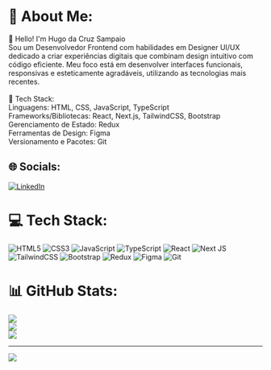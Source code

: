# 💫 About Me:
👋 Hello! I'm Hugo da Cruz Sampaio<br>Sou um Desenvolvedor Frontend com habilidades em Designer UI/UX dedicado a criar experiências digitais que combinam design intuitivo com código eficiente. Meu foco está em desenvolver interfaces funcionais, responsivas e esteticamente agradáveis, utilizando as tecnologias mais recentes.<br><br>🚀 Tech Stack:<br>Linguagens: HTML, CSS, JavaScript, TypeScript<br>Frameworks/Bibliotecas: React, Next.js, TailwindCSS, Bootstrap<br>Gerenciamento de Estado: Redux<br>Ferramentas de Design: Figma<br>Versionamento e Pacotes: Git<br>


## 🌐 Socials:
[![LinkedIn](https://img.shields.io/badge/LinkedIn-%230077B5.svg?logo=linkedin&logoColor=white)](https://linkedin.com/in/https://www.linkedin.com/in/devhugocruz/) 

# 💻 Tech Stack:
![HTML5](https://img.shields.io/badge/html5-%23E34F26.svg?style=for-the-badge&logo=html5&logoColor=white) ![CSS3](https://img.shields.io/badge/css3-%231572B6.svg?style=for-the-badge&logo=css3&logoColor=white) ![JavaScript](https://img.shields.io/badge/javascript-%23323330.svg?style=for-the-badge&logo=javascript&logoColor=%23F7DF1E) ![TypeScript](https://img.shields.io/badge/typescript-%23007ACC.svg?style=for-the-badge&logo=typescript&logoColor=white) ![React](https://img.shields.io/badge/react-%2320232a.svg?style=for-the-badge&logo=react&logoColor=%2361DAFB) ![Next JS](https://img.shields.io/badge/Next-black?style=for-the-badge&logo=next.js&logoColor=white) ![TailwindCSS](https://img.shields.io/badge/tailwindcss-%2338B2AC.svg?style=for-the-badge&logo=tailwind-css&logoColor=white) ![Bootstrap](https://img.shields.io/badge/bootstrap-%238511FA.svg?style=for-the-badge&logo=bootstrap&logoColor=white) ![Redux](https://img.shields.io/badge/redux-%23593d88.svg?style=for-the-badge&logo=redux&logoColor=white) ![Figma](https://img.shields.io/badge/figma-%23F24E1E.svg?style=for-the-badge&logo=figma&logoColor=white) ![Git](https://img.shields.io/badge/git-%23F05033.svg?style=for-the-badge&logo=git&logoColor=white)
# 📊 GitHub Stats:
![](https://github-readme-stats.vercel.app/api?username=devhugocruz&theme=vue-dark&hide_border=false&include_all_commits=false&count_private=false)<br/>
![](https://github-readme-streak-stats.herokuapp.com/?user=devhugocruz&theme=vue-dark&hide_border=false)<br/>
![](https://github-readme-stats.vercel.app/api/top-langs/?username=devhugocruz&theme=vue-dark&hide_border=false&include_all_commits=false&count_private=false&layout=compact)

---
[![](https://visitcount.itsvg.in/api?id=devhugocruz&icon=0&color=0)](https://visitcount.itsvg.in)

<!-- Proudly created with GPRM ( https://gprm.itsvg.in ) -->
